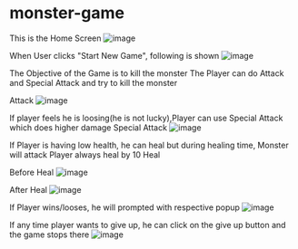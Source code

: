 # monster-game

This is the Home Screen
![image](https://user-images.githubusercontent.com/102274953/160849534-53991b70-51a4-408d-b970-df953f33330f.png)

When User clicks "Start New Game", following is shown
![image](https://user-images.githubusercontent.com/102274953/160849750-e64d94fc-c9a2-4fb2-928a-5f37fcf4f7fc.png)

The Objective of the Game is to kill the monster
The Player can do Attack and Special Attack and try to kill the monster

Attack
![image](https://user-images.githubusercontent.com/102274953/160849981-ecb71c3b-5252-4169-80d9-9ee830134309.png)

If player feels he is loosing(he is not lucky),Player can use Special Attack which does higher damage 
Special Attack
![image](https://user-images.githubusercontent.com/102274953/160850348-7c5cc75a-d8f0-4b44-a149-ccc5ceae1b0c.png)

If Player is having low health, he can heal but during healing time, Monster will attack
Player always heal by 10
Heal

Before Heal
![image](https://user-images.githubusercontent.com/102274953/160850711-93eb328d-4cdb-4098-b5b3-e338f74e286e.png)

After Heal
![image](https://user-images.githubusercontent.com/102274953/160850820-43dcd952-d000-42d8-9c81-2a28fb11ba49.png)

If Player wins/looses, he will prompted with respective popup
![image](https://user-images.githubusercontent.com/102274953/160851026-6e0ef598-81e0-4c80-89ec-efccb8993fda.png)


If any time player wants to give up, he can click on the give up button and the game stops there
![image](https://user-images.githubusercontent.com/102274953/160851211-f9932131-3f68-4dfc-87bb-88597f69fc8f.png)

